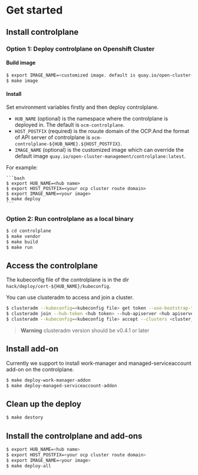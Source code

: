 # Get started 

## Install controlplane

### Option 1: Deploy controlplane on Openshift Cluster

#### Build image

```bash
$ export IMAGE_NAME=<customized image. default is quay.io/open-cluster-management/controlplane:latest>
$ make image
```

#### Install 

Set environment variables firstly and then deploy controlplane.
* `HUB_NAME` (optional) is the namespace where the controlplane is deployed in. The default is `ocm-controlplane`.
* `HOST_POSTFIX` (required) is the rouute domain of the OCP.And the format of API server of controlplane is `ocm-controlplane-${HUB_NAME}.${HOST_POSTFIX}`. 
* `IMAGE_NAME` (optional) is the customized image which can override the default image `quay.io/open-cluster-management/controlplane:latest`.

For example: 

    ```bash
    $ export HUB_NAME=<hub name>
    $ export HOST_POSTFIX=<your ocp cluster route domain>
    $ export IMAGE_NAME=<your image>
    $ make deploy
    ```

### Option 2: Run controlplane as a local binary

```bash
$ cd controlplane
$ make vendor
$ make build
$ make run
```

## Access the controlplane

The kubeconfig file of the controlplane is in the dir `hack/deploy/cert-${HUB_NAME}/kubeconfig`.

You can use clusteradm to access and join a cluster.
```bash
$ clusteradm --kubeconfig=<kubeconfig file> get token --use-bootstrap-token
$ clusteradm join --hub-token <hub token> --hub-apiserver <hub apiserver> --cluster-name <cluster_name>
$ clusteradm --kubeconfig=<kubeconfig file> accept --clusters <cluster_name>
```

> **Warning**
> clusteradm version should be v0.4.1 or later

## Install add-on

Currently we support to install work-manager and managed-serviceaccount add-on on the controlplane.

```bash
$ make deploy-work-manager-addon
$ make deploy-managed-serviceaccount-addon
```

## Clean up the deploy

```bash
$ make destory
```

## Install the controlplane and add-ons

```bash
$ export HUB_NAME=<hub name>
$ export HOST_POSTFIX=<your ocp cluster route domain>
$ export IMAGE_NAME=<your image>
$ make deploy-all
```
